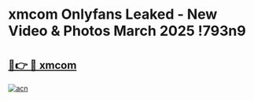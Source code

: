 # xmcom Onlyfans Leaked - New Video & Photos March 2025 !793n9

# <h2><a href="https://678jv1.iuczelnia.edu.pl?title=xmcom&ref=793n9">🔗👉 🔴 xmcom</a></h2>

[![acn](https://github.com/user-attachments/assets/0f9c940e-d8b0-45ae-aac7-cd30a18b3e1c)](https://678jv1.iuczelnia.edu.pl?title=xmcom&ref=793n9)

